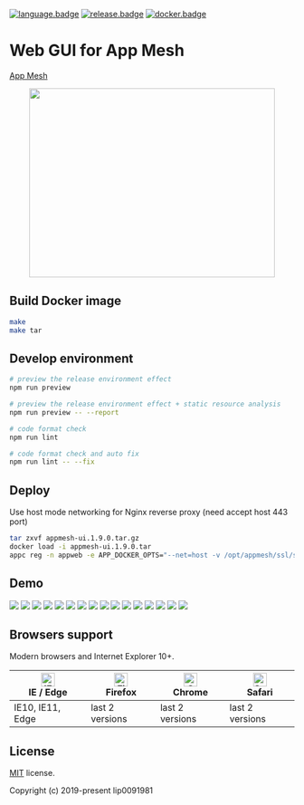 [![language.badge]][language.url] [![release.badge]][release.url] [![docker.badge]][docker.url]

# Web GUI for App Mesh

[App Mesh](https://github.com/laoshanxi/app-mesh)

<div align=center>
<img src="https://raw.githubusercontent.com/laoshanxi/app-mesh-ui/master/doc/diagram.png"width=434 height=334/>
</div>


## Build Docker image
```bash
make
make tar
```

## Develop environment

```bash
# preview the release environment effect
npm run preview

# preview the release environment effect + static resource analysis
npm run preview -- --report

# code format check
npm run lint

# code format check and auto fix
npm run lint -- --fix
```


## Deploy
Use host mode networking for Nginx reverse proxy (need accept host 443 port)
```bash
tar zxvf appmesh-ui.1.9.0.tar.gz
docker load -i appmesh-ui.1.9.0.tar
appc reg -n appweb -e APP_DOCKER_OPTS="--net=host -v /opt/appmesh/ssl/server.pem:/etc/nginx/conf.d/server.crt:ro -v /opt/appmesh/ssl/server-key.pem:/etc/nginx/conf.d/server.key:ro" -c "nginx -g 'daemon off;'" -d appmesh-ui:1.9.0 -f
```

## Demo

<img src="https://raw.githubusercontent.com/laoshanxi/picture/master/appmesh/1.png" />
<img src="https://raw.githubusercontent.com/laoshanxi/picture/master/appmesh/2.png" />
<img src="https://raw.githubusercontent.com/laoshanxi/picture/master/appmesh/3.png" />
<img src="https://raw.githubusercontent.com/laoshanxi/picture/master/appmesh/4.png" />
<img src="https://raw.githubusercontent.com/laoshanxi/picture/master/appmesh/5.png" />
<img src="https://raw.githubusercontent.com/laoshanxi/picture/master/appmesh/6.png" />
<img src="https://raw.githubusercontent.com/laoshanxi/picture/master/appmesh/7.png" />
<img src="https://raw.githubusercontent.com/laoshanxi/picture/master/appmesh/8.png" />
<img src="https://raw.githubusercontent.com/laoshanxi/picture/master/appmesh/9.png" />
<img src="https://raw.githubusercontent.com/laoshanxi/picture/master/appmesh/a.png" />
<img src="https://raw.githubusercontent.com/laoshanxi/picture/master/appmesh/b.png" />
<img src="https://raw.githubusercontent.com/laoshanxi/picture/master/appmesh/c.png" />
<img src="https://raw.githubusercontent.com/laoshanxi/picture/master/appmesh/d.png" />
<img src="https://raw.githubusercontent.com/laoshanxi/picture/master/appmesh/e.png" />
<img src="https://raw.githubusercontent.com/laoshanxi/picture/master/appmesh/f.png" />
<img src="https://raw.githubusercontent.com/laoshanxi/picture/master/appmesh/g.png" />

## Browsers support

Modern browsers and Internet Explorer 10+.

| [<img src="https://raw.githubusercontent.com/alrra/browser-logos/master/src/edge/edge_48x48.png" alt="IE / Edge" width="24px" height="24px" />](http://godban.github.io/browsers-support-badges/)</br>IE / Edge | [<img src="https://raw.githubusercontent.com/alrra/browser-logos/master/src/firefox/firefox_48x48.png" alt="Firefox" width="24px" height="24px" />](http://godban.github.io/browsers-support-badges/)</br>Firefox | [<img src="https://raw.githubusercontent.com/alrra/browser-logos/master/src/chrome/chrome_48x48.png" alt="Chrome" width="24px" height="24px" />](http://godban.github.io/browsers-support-badges/)</br>Chrome | [<img src="https://raw.githubusercontent.com/alrra/browser-logos/master/src/safari/safari_48x48.png" alt="Safari" width="24px" height="24px" />](http://godban.github.io/browsers-support-badges/)</br>Safari |
| --------- | --------- | --------- | --------- |
| IE10, IE11, Edge| last 2 versions| last 2 versions| last 2 versions

## License

[MIT](https://github.com/laoshanxi/app-mesh-ui/LICENSE) license.

Copyright (c) 2019-present lip0091981


[language.url]:   https://nodejs.org/
[language.badge]: https://img.shields.io/badge/language-nodes.vue-blue.svg

[release.url]:    https://github.com/laoshanxi/app-mesh/releases
[release.badge]:  https://img.shields.io/github/v/release/laoshanxi/app-mesh-ui.svg

[docker.url]:    https://hub.docker.com/repository/docker/laoshanxi/appmesh-ui
[docker.badge]:  https://img.shields.io/docker/pulls/laoshanxi/appmesh-ui.svg